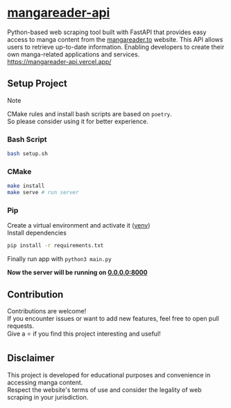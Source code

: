 # [mangareader-api](https://mangareader-api.vercel.app/)

Python-based web scraping tool built with FastAPI that provides easy access to manga content from the [mangareader.to](https://mangareader.to) website. This API allows users to retrieve up-to-date information. Enabling developers to create their own manga-related applications and services.\
https://mangareader-api.vercel.app/

## Setup Project

> [!NOTE]  
> CMake rules and install bash scripts are based on `poetry`.\
> So please consider using it for better experience.

### Bash Script
```bash
bash setup.sh
```
### CMake
```bash
make install
make serve # run server
```
### Pip
Create a virtual environment and activate it ([venv](https://docs.python.org/3/library/venv.html))\
Install dependencies
```bash
pip install -r requirements.txt
```
Finally run app with `python3 main.py`

**Now the server will be running on [0.0.0.0:8000](http://0.0.0.0:8000)**

## Contribution

Contributions are welcome!\
If you encounter issues or want to add new features, feel free to open pull requests.\
Give a ⭐️ if you find this project interesting and useful!

## Disclaimer

This project is developed for educational purposes and convenience in accessing manga content.\
Respect the website's terms of use and consider the legality of web scraping in your jurisdiction.
